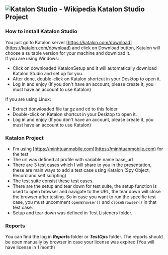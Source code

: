 ## ![Katalon Studio - Wikipedia](https://upload.wikimedia.org/wikipedia/commons/0/00/Katalon-logo-png.png) Katalon Studio Project

### **How to install Katalon Studio**

You just go to Katalon server [https://katalon.com/download](https://katalon.com/download) and click on Download button, Katalon will choose a suitable version for your machine and download it.  
If you are using Windows:

*   Click on downloaded KatalonSetup and it will automatically download Katalon Studio and set up for you.
*   After done, double-click on Katalon shortcut in your Desktop to open it.
*   Log in and enjoy (If you don't have an account, please create it, you must have an account to use Katalon)

If you are using Linux:

*   Extract donwloaded file tar.gz and cd to this folder
*   Double-click on Katalon shortcut in your Desktop to open it.
*   Log in and enjoy (If you don't have an account, please create it, you must have an account to use Katalon)

### Katalon Project

*   I'm using [https://minhtuanmobile.com](https://minhtuanmobile.com) for the test
*   The url was defined at profile with variable name base\_url
*   There are 3 test cases which I will share to you in the presentation, these are main ways to add a test case using Katalon (Spy Object, Record and self scripting)
*   The test suite consist these test cases.
*   There are the setup and tear down for test suite, the setup function is used to open browser and navigate to the URL, the tear down will close the browser after testing. So in case you want to run the specific test case, you must uncomment `openBrowser()` and `closeBrowser()` in that test case.
*   Setup and tear down was defined in Test Listeners folder.

### Reports

You can find the log in _**Reports**_ folder or _**TestOps**_ folder. The reports should be open manually by browser in case your license was expired (You will have license in 1 month)
